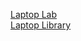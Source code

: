 [Laptop Lab](https://davefriedman01.github.io/LaptopLab) <br>
[Laptop Library](https://davefriedman01.github.io/LaptopLibrary)
